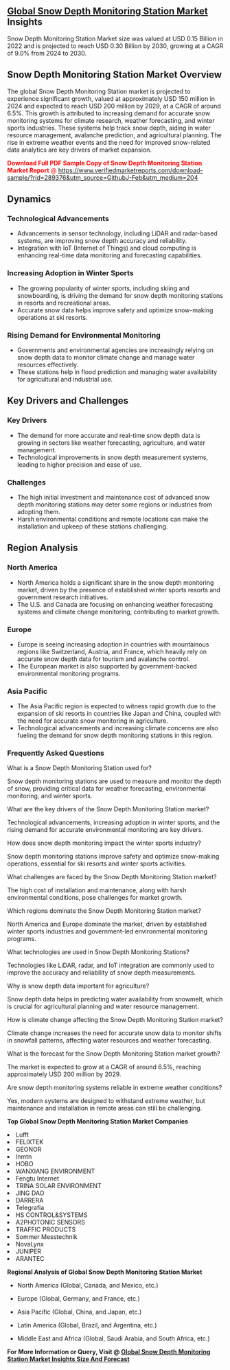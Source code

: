 <h2><a href="https://www.verifiedmarketreports.com/download-sample/?rid=289376&amp;utm_source=GithubJ&amp;utm_medium=204" target="_blank">Global Snow Depth Monitoring Station Market</a> Insights</h2><p>Snow Depth Monitoring Station Market size was valued at USD 0.15 Billion in 2022 and is projected to reach USD 0.30 Billion by 2030, growing at a CAGR of 9.0% from 2024 to 2030.</p><p> <h2>Snow Depth Monitoring Station Market Overview</h2> <p>The global Snow Depth Monitoring Station market is projected to experience significant growth, valued at approximately USD 150 million in 2024 and expected to reach USD 200 million by 2029, at a CAGR of around 6.5%. This growth is attributed to increasing demand for accurate snow monitoring systems for climate research, weather forecasting, and winter sports industries. These systems help track snow depth, aiding in water resource management, avalanche prediction, and agricultural planning. The rise in extreme weather events and the need for improved snow-related data analytics are key drivers of market expansion.</p> <p><p><span class=""><span style="color: #ff0000;"><strong>Download Full PDF Sample Copy of Snow Depth Monitoring Station Market Report</strong> @ </span><a href="https://www.verifiedmarketreports.com/download-sample/?rid=289376&amp;utm_source=GithubJ-Feb&amp;utm_medium=204" target="_blank">https://www.verifiedmarketreports.com/download-sample/?rid=289376&amp;utm_source=GithubJ-Feb&amp;utm_medium=204</a></span></p></p> <h2>Dynamics</h2> <h3>Technological Advancements</h3> <ul> <li>Advancements in sensor technology, including LiDAR and radar-based systems, are improving snow depth accuracy and reliability.</li> <li>Integration with IoT (Internet of Things) and cloud computing is enhancing real-time data monitoring and forecasting capabilities.</li> </ul> <h3>Increasing Adoption in Winter Sports</h3> <ul> <li>The growing popularity of winter sports, including skiing and snowboarding, is driving the demand for snow depth monitoring stations in resorts and recreational areas.</li> <li>Accurate snow data helps improve safety and optimize snow-making operations at ski resorts.</li> </ul> <h3>Rising Demand for Environmental Monitoring</h3> <ul> <li>Governments and environmental agencies are increasingly relying on snow depth data to monitor climate change and manage water resources effectively.</li> <li>These stations help in flood prediction and managing water availability for agricultural and industrial use.</li> </ul> <h2>Key Drivers and Challenges</h2> <h3>Key Drivers</h3> <ul> <li>The demand for more accurate and real-time snow depth data is growing in sectors like weather forecasting, agriculture, and water management.</li> <li>Technological improvements in snow depth measurement systems, leading to higher precision and ease of use.</li> </ul> <h3>Challenges</h3> <ul> <li>The high initial investment and maintenance cost of advanced snow depth monitoring stations may deter some regions or industries from adopting them.</li> <li>Harsh environmental conditions and remote locations can make the installation and upkeep of these stations challenging.</li> </ul> <h2>Region Analysis</h2> <h3>North America</h3> <ul> <li>North America holds a significant share in the snow depth monitoring market, driven by the presence of established winter sports resorts and government research initiatives.</li> <li>The U.S. and Canada are focusing on enhancing weather forecasting systems and climate change monitoring, contributing to market growth.</li> </ul> <h3>Europe</h3> <ul> <li>Europe is seeing increasing adoption in countries with mountainous regions like Switzerland, Austria, and France, which heavily rely on accurate snow depth data for tourism and avalanche control.</li> <li>The European market is also supported by government-backed environmental monitoring programs.</li> </ul> <h3>Asia Pacific</h3> <ul> <li>The Asia Pacific region is expected to witness rapid growth due to the expansion of ski resorts in countries like Japan and China, coupled with the need for accurate snow monitoring in agriculture.</li> <li>Technological advancements and increasing climate concerns are also fueling the demand for snow depth monitoring stations in this region.</li> </ul> <h3>Frequently Asked Questions</h3> <p>What is a Snow Depth Monitoring Station used for?</p> <p>Snow depth monitoring stations are used to measure and monitor the depth of snow, providing critical data for weather forecasting, environmental monitoring, and winter sports.</p> <p>What are the key drivers of the Snow Depth Monitoring Station market?</p> <p>Technological advancements, increasing adoption in winter sports, and the rising demand for accurate environmental monitoring are key drivers.</p> <p>How does snow depth monitoring impact the winter sports industry?</p> <p>Snow depth monitoring stations improve safety and optimize snow-making operations, essential for ski resorts and winter sports activities.</p> <p>What challenges are faced by the Snow Depth Monitoring Station market?</p> <p>The high cost of installation and maintenance, along with harsh environmental conditions, pose challenges for market growth.</p> <p>Which regions dominate the Snow Depth Monitoring Station market?</p> <p>North America and Europe dominate the market, driven by established winter sports industries and government-led environmental monitoring programs.</p> <p>What technologies are used in Snow Depth Monitoring Stations?</p> <p>Technologies like LiDAR, radar, and IoT integration are commonly used to improve the accuracy and reliability of snow depth measurements.</p> <p>Why is snow depth data important for agriculture?</p> <p>Snow depth data helps in predicting water availability from snowmelt, which is crucial for agricultural planning and water resource management.</p> <p>How is climate change affecting the Snow Depth Monitoring Station market?</p> <p>Climate change increases the need for accurate snow data to monitor shifts in snowfall patterns, affecting water resources and weather forecasting.</p> <p>What is the forecast for the Snow Depth Monitoring Station market growth?</p> <p>The market is expected to grow at a CAGR of around 6.5%, reaching approximately USD 200 million by 2029.</p> <p>Are snow depth monitoring systems reliable in extreme weather conditions?</p> <p>Yes, modern systems are designed to withstand extreme weather, but maintenance and installation in remote areas can still be challenging.</p> </p><p><strong>Top Global Snow Depth Monitoring Station Market Companies</strong></p><div data-test-id=""><p><li>Lufft</li><li> FELIXTEK</li><li> GEONOR</li><li> Inmtn</li><li> HOBO</li><li> WANXIANG ENVIRONMENT</li><li> Fengtu Internet</li><li> TRINA SOLAR ENVIRONMENT</li><li> JING DAO</li><li> DARRERA</li><li> Telegrafia</li><li> HS CONTROL&SYSTEMS</li><li> A2PHOTONIC SENSORS</li><li> TRAFFIC PRODUCTS</li><li> Sommer Messtechnik</li><li> NovaLynx</li><li> JUNIPER</li><li> ARANTEC</li></p><div><strong>Regional Analysis of&nbsp;Global Snow Depth Monitoring Station Market</strong></div><ul><li dir="ltr"><p dir="ltr">North America&nbsp;(Global, Canada, and Mexico, etc.)</p></li><li dir="ltr"><p dir="ltr">Europe (Global, Germany, and France, etc.)</p></li><li dir="ltr"><p dir="ltr">Asia Pacific&nbsp;(Global, China, and Japan, etc.)</p></li><li dir="ltr"><p dir="ltr">Latin America&nbsp;(Global, Brazil, and Argentina, etc.)</p></li><li dir="ltr">Middle East and Africa&nbsp;(Global, Saudi Arabia, and South Africa, etc.)</li></ul><p><strong>For More Information or Query, Visit @&nbsp;</strong><strong><a href="https://www.verifiedmarketreports.com/product/snow-depth-monitoring-station-market/?utm_source=GithubJ&amp;utm_medium=204" target="_blank">Global Snow Depth Monitoring Station Market Insights Size And Forecast</a></strong></p></div>
